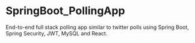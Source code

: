 # SpringBoot_PollingApp
End-to-end full stack polling app similar to twitter polls using Spring Boot, Spring Security, JWT, MySQL and React.
